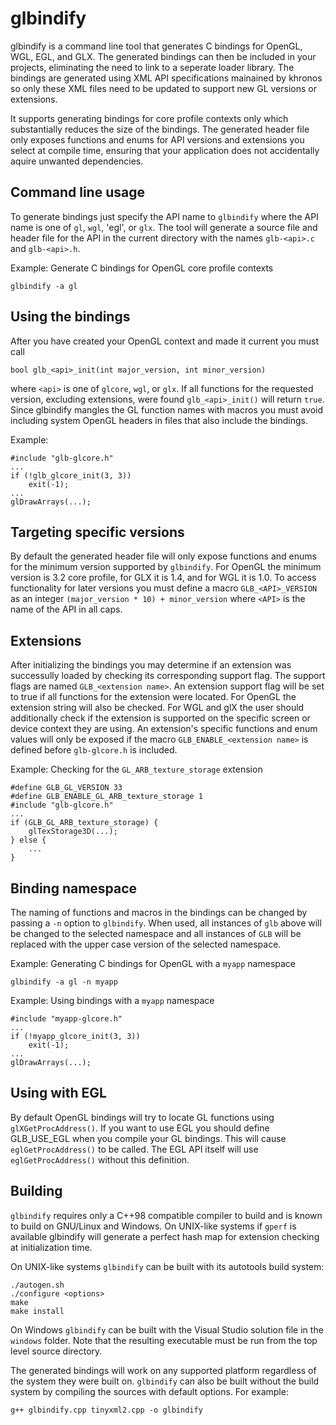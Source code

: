 glbindify
=========

glbindify is a command line tool that generates C bindings for OpenGL, WGL, EGL, and GLX.  The generated bindings can then be included in your projects, eliminating the need to link to a seperate loader library. The bindings are generated using XML API specifications mainained by khronos so only these XML files need to be updated to support new GL versions or extensions.

It supports generating bindings for core profile contexts only which substantially reduces the size of the bindings. The generated header file only exposes functions and enums for API versions and extensions you select at compile time, ensuring that your application does not accidentally aquire unwanted dependencies.

Command line usage
------------------

To generate bindings just specify the API name to `glbindify` where the API name is one of `gl`, `wgl`, 'egl', or `glx`. The tool will generate a source file and header file for the API in the current directory with the names `glb-<api>.c` and `glb-<api>.h`.

Example: Generate C bindings for OpenGL core profile contexts

	glbindify -a gl

Using the bindings
------------------

After you have created your OpenGL context and made it current you must call

`bool glb_<api>_init(int major_version, int minor_version)`


where `<api>` is one of `glcore`, `wgl`, or `glx`. If all functions for the requested version, excluding extensions, were found `glb_<api>_init()` will return `true`. Since glbindify mangles the GL function names with macros you must avoid including system OpenGL headers in files that also include the bindings.

Example:

	#include "glb-glcore.h"
	...
	if (!glb_glcore_init(3, 3))
		exit(-1);
	...
	glDrawArrays(...);

Targeting specific versions
---------------------------

By default the generated header file will only expose functions and enums for the minimum version supported by `glbindify`. For OpenGL the minimum version is 3.2 core profile, for GLX it is 1.4, and for WGL it is 1.0. To access functionality for later versions you must define a macro `GLB_<API>_VERSION` as an integer `(major_version * 10) + minor_version` where `<API>` is the name of the API in all caps.

Extensions
----------

After initializing the bindings you may determine if an extension was successully loaded by checking its corresponding support flag. The support flags are named `GLB_<extension name>`. An extension support flag will be set to true if  all functions for the extension were located. For OpenGL the extension string will also be checked. For WGL and glX the user should additionally check if the extension is supported on the specific screen or device context they are using. An extension's specific functions and enum values will only be exposed if the macro `GLB_ENABLE_<extension name>` is defined before `glb-glcore.h` is included.

Example: Checking for the `GL_ARB_texture_storage` extension

	#define GLB_GL_VERSION 33
	#define GLB_ENABLE_GL_ARB_texture_storage 1
	#include "glb-glcore.h"
	...
	if (GLB_GL_ARB_texture_storage) {
		glTexStorage3D(...);
	} else {
		...
	}

Binding namespace
-----------------

The naming of functions and macros in the bindings can be changed by passing a `-n` option to `glbindify`. When used, all instances of `glb` above
will be changed to the selected namespace and all instances of `GLB` will be replaced with the upper case version of the selected namespace.

Example: Generating C bindings for OpenGL with a `myapp` namespace

	glbindify -a gl -n myapp
	
Example: Using bindings with a `myapp` namespace

	#include "myapp-glcore.h"
	...
	if (!myapp_glcore_init(3, 3))
		exit(-1);
	...
	glDrawArrays(...);

Using with EGL
--------------

By default OpenGL bindings will try to locate GL functions using `glXGetProcAddress()`. If you want to use EGL you should define GLB_USE_EGL when you compile your GL bindings. This will cause `eglGetProcAddress()` to be called. The EGL API itself will use `eglGetProcAddress()` without this definition.

Building
--------

`glbindify` requires only a C++98 compatible compiler to build and is known to build on GNU/Linux and Windows. On UNIX-like systems if `gperf` is available glbindify will generate a perfect hash map for extension checking at initialization time.

On UNIX-like systems `glbindify` can be built with its autotools build system:

	./autogen.sh
	./configure <options>
	make
	make install

On Windows `glbindify` can be built with the Visual Studio solution file in the `windows` folder. Note that the resulting executable must be run from the top level source directory.

The generated bindings will work on any supported platform regardless of the system they were built on. `glbindify` can also be built without the build system by compiling the sources with default options. For example:

	g++ glbindify.cpp tinyxml2.cpp -o glbindify
